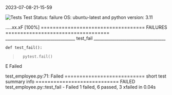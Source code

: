 2023-07-08-21-15-59 

![Tests](https://github.com/xRevx/UnitTestingExercise/actions/workflows/main.yml/badge.svg)
Test Status: failure 
 OS: ubuntu-latest and python version: 3.11 

.....xx.xF                                                               [100%]
=================================== FAILURES ===================================
__________________________________ test_fail ___________________________________

    def test_fail():
>       pytest.fail()
E       Failed

test_employee.py:71: Failed
=========================== short test summary info ============================
FAILED test_employee.py::test_fail - Failed
1 failed, 6 passed, 3 xfailed in 0.04s


